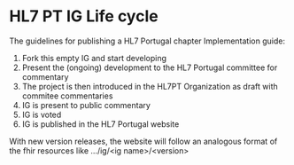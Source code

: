 # HL7 PT IG Life cycle


The guidelines for publishing a HL7 Portugal chapter Implementation guide:

1. Fork this empty IG and start developing 
2. Present the (ongoing) development to the HL7 Portugal committee for commentary
3. The project is then introduced in the HL7PT Organization as draft with commitee commentaries
4. IG is present to public commentary
5. IG is voted
6. IG is published in the HL7 Portugal website

With new version releases, the website will follow an analogous format of the fhir resources like .../ig/\<ig name\>/\<version\>